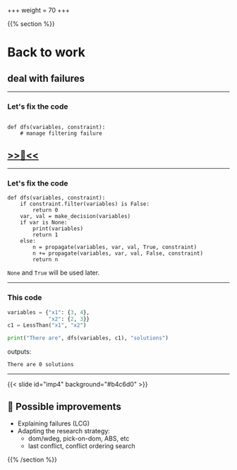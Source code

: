 +++
weight = 70
+++


{{% section %}}

# Back to work
## deal with failures

---
### Let's fix the code
```python{}

def dfs(variables, constraint):
    # manage filtering failure
```


<h2><a href="https://moodle.caseine.org/mod/vpl/view.php?id=69913"> >>🥛<<</a></h2>

---

### Let's fix the code

```python{2-3|}
def dfs(variables, constraint):
    if constraint.filter(variables) is False:
        return 0
    var, val = make_decision(variables)
    if var is None:
        print(variables)
        return 1
    else:
        n = propagate(variables, var, val, True, constraint)
        n += propagate(variables, var, val, False, constraint)
        return n

```
`None` and `True` will be used later.

---
### This code

```python
variables = {"x1": {3, 4},
             "x2": {2, 3}}
c1 = LessThan("x1", "x2")

print("There are", dfs(variables, c1), "solutions")
```
outputs:
```
There are 0 solutions
```

---

{{< slide id="imp4" background="#b4c6d0" >}}

## :rocket: Possible improvements

- Explaining failures (LCG)
- Adapting the research strategy:
  - dom/wdeg, pick-on-dom, ABS, etc
  - last conflict, conflict ordering search

{{% /section %}}
